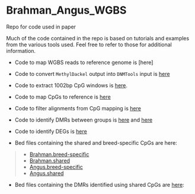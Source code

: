 # Brahman_Angus_WGBS
 Repo for code used in paper

Much of the code contained in the repo is based on tutorials and examples from the various tools used. Feel free to refer to those for additional information.

- Code to map WGBS reads to reference genome is [here]<ADD LINK once Pheonix is accessible again>

- Code to convert `MethylDackel` output into `DNMTools` input is [here](./code/methylDackel2DNMtools.ipynb)

- Code to extract 1002bp CpG windows is [here](./code/createCpGFasta.ipynb).

- Code to map CpGs to reference is [here](./code/minimap2_align.sh)

- Code to filter alignments from CpG mapping is [here](./code/filterBam.py)

- Code to identify DMRs between groups is [here](./code/DMR/aligned2Angus/) and [here](./code/DMR/aligned2Brahman/)
  
- Code to identify DEGs is [here](./code/idDEGs.r)

- Bed files containing the shared and breed-specific CpGs are here:
>- [Brahman.breed-specific](CpGs/Brahman.Breed.Specific.CpGs.bed)
>- [Brahman.shared](./CpGs/Brahman_shared/)
>- [Angus.breed-specific](CpGs/Angus.Specific.CpGs.bed)
>- [Angus.shared](./CpGs/Angus_shared/)

- Bed files containing the DMRs identified using shared CpGs are [here](DMRs/):